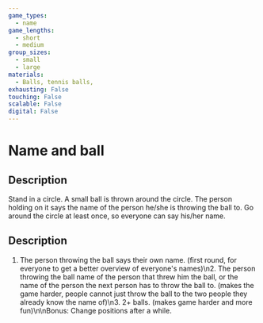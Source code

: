 ```yaml
---
game_types:
  - name
game_lengths:
  - short
  - medium
group_sizes:
  - small
  - large
materials:
  - Balls, tennis balls,
exhausting: False
touching: False
scalable: False
digital: False
---
```

# Name and ball

## Description
Stand in a circle. A small ball is thrown around the circle. The person holding on it says the name of the person he/she is throwing the ball to. Go around the circle at least once, so everyone can say his/her name.

## Description
1. The person throwing the ball says their own name. (first round, for everyone to get a better overview of everyone's names)\n2. The person throwing the ball name of the person that threw him the ball, or the name of the person the next person has to throw the ball to. (makes the game harder, people cannot just throw the ball to the two people they already know the name of)\n3. 2+ balls. (makes game harder and more fun)\n\nBonus: Change positions after a while.
